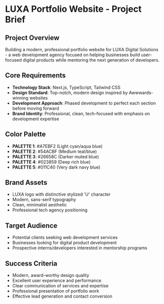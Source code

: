 # LUXA Portfolio Website - Project Brief

## Project Overview
Building a modern, professional portfolio website for LUXA Digital Solutions - a web development agency focused on helping businesses build user-focused digital products while mentoring the next generation of developers.

## Core Requirements
- **Technology Stack**: Next.js, TypeScript, Tailwind CSS
- **Design Standard**: Top-notch, modern design inspired by Awwwards-winning websites
- **Development Approach**: Phased development to perfect each section before moving forward
- **Brand Identity**: Professional, clean, tech-focused with emphasis on development expertise

## Color Palette
- **PALETTE 1**: #A7EBF2 (Light cyan/aqua blue)
- **PALETTE 2**: #54ACBF (Medium teal/blue) 
- **PALETTE 3**: #26658C (Darker muted blue)
- **PALETTE 4**: #023859 (Deep rich blue)
- **PALETTE 5**: #011C40 (Very dark navy blue)

## Brand Assets
- LUXA logo with distinctive stylized 'U' character
- Modern, sans-serif typography
- Clean, minimalist aesthetic
- Professional tech agency positioning

## Target Audience
- Potential clients seeking web development services
- Businesses looking for digital product development
- Prospective interns/developers interested in mentorship programs

## Success Criteria
- Modern, award-worthy design quality
- Excellent user experience and performance
- Clear communication of services and expertise
- Professional presentation of portfolio work
- Effective lead generation and contact conversion 